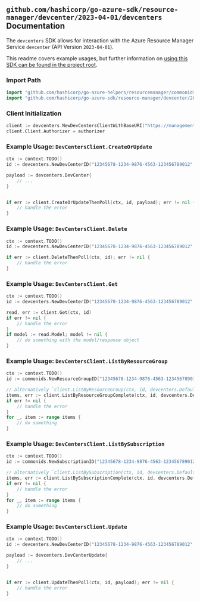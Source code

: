 
## `github.com/hashicorp/go-azure-sdk/resource-manager/devcenter/2023-04-01/devcenters` Documentation

The `devcenters` SDK allows for interaction with the Azure Resource Manager Service `devcenter` (API Version `2023-04-01`).

This readme covers example usages, but further information on [using this SDK can be found in the project root](https://github.com/hashicorp/go-azure-sdk/tree/main/docs).

### Import Path

```go
import "github.com/hashicorp/go-azure-helpers/resourcemanager/commonids"
import "github.com/hashicorp/go-azure-sdk/resource-manager/devcenter/2023-04-01/devcenters"
```


### Client Initialization

```go
client := devcenters.NewDevCentersClientWithBaseURI("https://management.azure.com")
client.Client.Authorizer = authorizer
```


### Example Usage: `DevCentersClient.CreateOrUpdate`

```go
ctx := context.TODO()
id := devcenters.NewDevCenterID("12345678-1234-9876-4563-123456789012", "example-resource-group", "devCenterValue")

payload := devcenters.DevCenter{
	// ...
}


if err := client.CreateOrUpdateThenPoll(ctx, id, payload); err != nil {
	// handle the error
}
```


### Example Usage: `DevCentersClient.Delete`

```go
ctx := context.TODO()
id := devcenters.NewDevCenterID("12345678-1234-9876-4563-123456789012", "example-resource-group", "devCenterValue")

if err := client.DeleteThenPoll(ctx, id); err != nil {
	// handle the error
}
```


### Example Usage: `DevCentersClient.Get`

```go
ctx := context.TODO()
id := devcenters.NewDevCenterID("12345678-1234-9876-4563-123456789012", "example-resource-group", "devCenterValue")

read, err := client.Get(ctx, id)
if err != nil {
	// handle the error
}
if model := read.Model; model != nil {
	// do something with the model/response object
}
```


### Example Usage: `DevCentersClient.ListByResourceGroup`

```go
ctx := context.TODO()
id := commonids.NewResourceGroupID("12345678-1234-9876-4563-123456789012", "example-resource-group")

// alternatively `client.ListByResourceGroup(ctx, id, devcenters.DefaultListByResourceGroupOperationOptions())` can be used to do batched pagination
items, err := client.ListByResourceGroupComplete(ctx, id, devcenters.DefaultListByResourceGroupOperationOptions())
if err != nil {
	// handle the error
}
for _, item := range items {
	// do something
}
```


### Example Usage: `DevCentersClient.ListBySubscription`

```go
ctx := context.TODO()
id := commonids.NewSubscriptionID("12345678-1234-9876-4563-123456789012")

// alternatively `client.ListBySubscription(ctx, id, devcenters.DefaultListBySubscriptionOperationOptions())` can be used to do batched pagination
items, err := client.ListBySubscriptionComplete(ctx, id, devcenters.DefaultListBySubscriptionOperationOptions())
if err != nil {
	// handle the error
}
for _, item := range items {
	// do something
}
```


### Example Usage: `DevCentersClient.Update`

```go
ctx := context.TODO()
id := devcenters.NewDevCenterID("12345678-1234-9876-4563-123456789012", "example-resource-group", "devCenterValue")

payload := devcenters.DevCenterUpdate{
	// ...
}


if err := client.UpdateThenPoll(ctx, id, payload); err != nil {
	// handle the error
}
```
